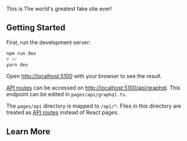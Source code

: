 This is The world's greatest fake site ever!

## Getting Started

First, run the development server:

```bash
npm run dev
# or
yarn dev
```

Open [http://localhost:5100](http://localhost:5100) with your browser to see the result.


[API routes](https://nextjs.org/docs/api-routes/introduction) can be accessed on [http://localhost:5100/api/graphql](http://localhost:5100/api/graphql). This endpoint can be edited in `pages/api/graphql.ts`.

The `pages/api` directory is mapped to `/api/*`. Files in this directory are treated as [API routes](https://nextjs.org/docs/api-routes/introduction) instead of React pages.

## Learn More
